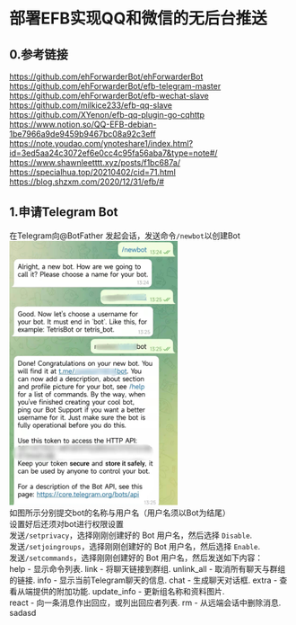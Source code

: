 # 部署EFB实现QQ和微信的无后台推送

## 0.参考链接
https://github.com/ehForwarderBot/ehForwarderBot  
https://github.com/ehForwarderBot/efb-telegram-master  
https://github.com/ehForwarderBot/efb-wechat-slave  
https://github.com/milkice233/efb-qq-slave  
https://github.com/XYenon/efb-qq-plugin-go-cqhttp  
https://www.notion.so/QQ-EFB-debian-1be7966a9de9459b9467bc08a92c3eff  
https://note.youdao.com/ynoteshare1/index.html?id=3ed5aa24c3072ef6e0cc4c95fa56aba7&type=note#/  
https://www.shawnleetttt.xyz/posts/f1bc687a/  
https://specialhua.top/20210402/cid=71.html  
https://blog.shzxm.com/2020/12/31/efb/#  

## 1.申请Telegram Bot
在Telegram向@BotFather 发起会话，发送命令`/newbot`以创建Bot  
<img src="https://github.com/IPulsarS/EFB/blob/main/Picture/1.jpg" width="300px">  
如图所示分别提交bot的名称与用户名（用户名须以Bot为结尾）  
设置好后还须对bot进行权限设置  
发送`/setprivacy`，选择刚刚创建好的 Bot 用户名，然后选择 `Disable`.  
发送`/setjoingroups`，选择刚刚创建好的 Bot 用户名，然后选择 `Enable`.  
发送`/setcommands`，选择刚刚创建好的 Bot 用户名，然后发送如下内容：  
    help - 显示命令列表.
    link - 将聊天链接到群组.
    unlink_all - 取消所有聊天与群组的链接. 
    info - 显示当前Telegram聊天的信息. 
    chat - 生成聊天对话框.
    extra - 查看从端提供的附加功能. 
    update_info - 更新组名称和资料图片.  
    react - 向一条消息作出回应，或列出回应者列表.
    rm - 从远端会话中删除消息.
        sadasd
